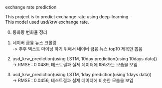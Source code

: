 exchange rate prediction

This project is to predict exchange rate using deep-learning.  
This model used usd/krw exchange rate.   

00. 통화량 변화율 정리 

1. 네이버 금융 뉴스 크롤링  
-> 추후 텍스트 마이닝 하기 위해서 네이버 금융 뉴스 top10 제목만 뽑음  
  
2. usd_krw_prediction(using LSTM, 10day prediction(using 10days data))  
-> RMSE : 0.0489, 테스트결과 실제 데이터에 따라가는 모습을 보임  

3. usd_krw_prediction(using LSTM, 1day prediction(using 1days data))  
-> RMSE : 0.0456, 테스트결과 실제 데이터에 비슷한 모습을 보임  
